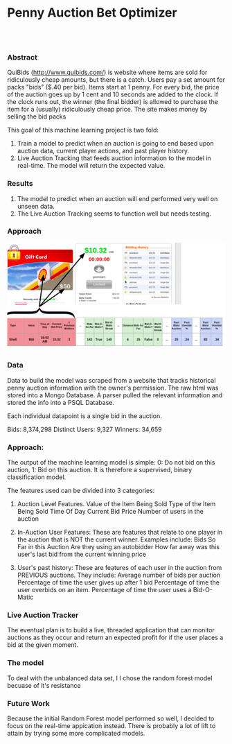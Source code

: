 # Penny Auction Bet Optimizer  
<br><br>
### Abstract

QuiBids (http://www.quibids.com/) is website where items are sold for ridiculously cheap amounts, but there is a catch.  Users pay a set amount for packs "bids" ($.40 per bid).  Items start at 1 penny.  For every bid, the price of the auction goes up by 1 cent and 10 seconds are added to the clock. If the clock runs out, the winner (the final bidder) is allowed to purchase the item for a (usually) ridiculously cheap price.  The site makes money by selling the bid packs

This goal of this machine learning project is two fold:

  1) Train a model to predict when an auction is going to end based upon auction data, current player actions, and past player history.
  2) Live Auction Tracking that feeds auction information to the model in real-time.  The model will return the expected value.
  
### Results

  1) The model to predict when an auction will end performed very well on unseen data. 
  2) The Live Auction Tracking seems to function well but needs testing.
  
### Approach

![image](https://github.com/pkgalea/PennyAuction/blob/master/images/auctionlevel.png)
  
### Data

Data to build the model was scraped from a website that tracks historical penny auction information with the owner's permission.  The raw html was stored into a Mongo Database.  A parser pulled the relevant information and stored the info into a PSQL Database.  

Each individual datapoint is a single bid in the auction. 

Bids: 8,374,298
Distinct Users: 9,327
Winners: 34,659

### Approach:

The output of the machine learning model is simple:  0: Do not bid on this auction,  1: Bid on this auction.  It is therefore a supervised, binary classification model. 


The features used can be divided into 3 categories:

1) Auction Level Features.
       Value of the Item Being Sold
       Type of the Item Being Sold
       Time Of Day
       Current Bid Price
       Number of users in the auction
       
2) In-Auction User Features:
       These are features that relate to one player in the auction that is NOT the current winner.  Examples include:
       Bids So Far in this Auction
       Are they using an autobidder
       How far away was this user's last bid from the current winning price
 
3) User's past history:
       These are features of each user in the auction from PREVIOUS auctions.  They include:
       Average number of bids per auction
       Percentage of time the user gives up after 1 bid
       Percentage of time the user overbids on an item.
       Percentage of time the user uses a Bid-O-Matic
      


### Live Auction Tracker

The eventual plan is to build a live, threaded application that can monitor auctions as they occur and return an expected profit for if the user places a bid at the given moment. 


### The model

To deal with the unbalanced data set, I I chose the random forest model becuase of it's resistance

### Future Work

Because the initial Random Forest model performed so well, I decided to focus on the real-time appication instead.  There is probably a lot of lift to attain by trying some more complicated models.  


